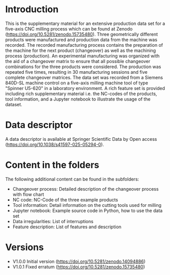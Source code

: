 # Introduction
This is the supplementary material for an extensive production data set for a five-axis CNC milling process which can be found at Zenodo (https://doi.org/10.5281/zenodo.15735480). Three geometrically different products were manufactured and production data from the machine was recorded. The recorded manufacturing process contains the preparation of the machine for the next product (changeover) as well as the machining process (production). An experimental manufacturing was organized with the aid of a changeover matrix to ensure that all possible changeover combinations for the three products were considered. The production was repeated five times, resulting in 30 manufacturing sessions and five complete changeover matrices. The data set was recorded from a Siemens 840D-SL machine control on a five-axis milling machine tool of type "Spinner U5-620" in a laboratory environment. A rich feature set is provided including rich supplementary material i.e. the NC-codes of the products, tool information, and a Jupyter notebook to illustrate the usage of the dataset.

# Data descriptor
A data descriptor is available at Springer Scientific Data by Open access (https://doi.org/10.1038/s41597-025-05294-0).

# Content in the folders
The  following additional content can be found in the subfolders:
- Changeover process: Detailed description of the changeover process with flow chart
- NC code: NC-Code of the three example products
- Tool information: Detail information on the cutting tools used for milling
- Jupyter notebook: Example source code in Python, how to use the data set
- Data irregularities: List of interruptions
- Feature description: List of features and description

# Versions
- V1.0.0 Initial version (https://doi.org/10.5281/zenodo.14094886)
- V1.0.1 Fixed erratum (https://doi.org/10.5281/zenodo.15735480)
